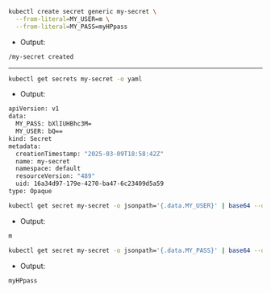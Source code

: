 ```bash
kubectl create secret generic my-secret \
  --from-literal=MY_USER=m \
  --from-literal=MY_PASS=myHPpass
```
- Output:
```bash
/my-secret created
```

--------------


```bash
kubectl get secrets my-secret -o yaml
```
- Output:
```bash
apiVersion: v1
data:
  MY_PASS: bXlIUHBhc3M=
  MY_USER: bQ==
kind: Secret
metadata:
  creationTimestamp: "2025-03-09T18:58:42Z"
  name: my-secret
  namespace: default
  resourceVersion: "489"
  uid: 16a34d97-179e-4270-ba47-6c23409d5a59
type: Opaque
```

```bash
kubectl get secret my-secret -o jsonpath='{.data.MY_USER}' | base64 --decode
```
- Output:
```bash
m
```

```bash
kubectl get secret my-secret -o jsonpath='{.data.MY_PASS}' | base64 --decode
```
- Output:
```bash
myHPpass
```

